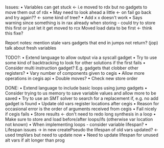 Issues:
• Variables can get stuck <- i.e moved to rdx but no gadgets to move them out of rdx
• May need to look ahead a little <- on fail go back and try again?? <- some kind of tree?
• Add x x doesn't work
• Says warning since something is in rax already when storing - could try to store this first or just let it get moved to rcx
  Moved load data to be first <- think this fixe?

Report notes:
mention stale vars
gadgets that end in jumps not return? (jop)
talk about fresh variables

TODO?:
• Extend language to allow output via a syscall gadget
• Try to use some kind of backtracking to look for other solutions if the first fails
• Consider multi instruction gadget? E.g. gadgets that clobber other registers?
• Vary number of components given to cegis
• Allow more operations in cegis api
• Double moves?
• Check new store order

DONE:
• Extend language to include basic loops using jump gadgets
• Consider trying to us memory to save variable values and allow more to be saved
• Try to use an SMT solver to search for a replacement if, e.g. no add gadget is found
• Update old vars register locations after cegis
• Reason for occasional error is the order of arguments received from cegis
• Fail nicely if cegis fails
• Store results <- don't need to redo long synthesis in a loop
• Make sure to store and load before/after loops/ifs (otherwise var location not known)
• When implementing loops - consider variable lifespan?
• Lifespan issues -> in new createPseudo the lifespan of old vars updated? <- used tmpVars but need to update now
• Need to update lifespan for unused alt vars if alt longer than prog